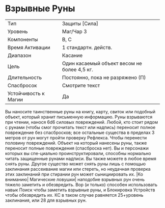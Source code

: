 
# Взрывные Руны

| | |
|---|---|
|Тип|Защиты [Сила]|
|Уровень| Маг/Чар 3|
|Компоненты| В, С|
|Время Активации| 1 стандартн. действ.|
|Диапазон| Касание|
|Цель| Один касаемый объект весом не более 4,5 кг.|
|Длительность| Постоянно, пока не разряжено (П)|
|Спасбросок| Смотрите текст|
|Устойчивость к Магии| Да|

Вы наносите таинственные руны на
книгу, карту, свиток или подобный объект, который хранит письменную информацию. Руны взрываются при чтении, нанося 6d6 силовых повреждений.
Любой, кто стоит рядом с рунами (чтобы смог прочитать текст или надпись)
переносит полное повреждение без
спасбросков; все остальные существа в
пределах 3 метров от рун могут пройти
проверку Рефлекса. Чтобы перенести
половину повреждений. Объект на который нанесены руны, также переносит
полные повреждения (спасброска нет).
Вы и персонажи которых вы спе-циально проинструктировали, способны
нормально читать защищенные рунами
надписи. Вы также можете в любое время снять руны. Другое существо может
снять руны лишь с помощью заклинания рассеивание магии или стереть,
но неудачная проверка этих заклинаний
при стирании рун может сынициировать их.
|Ко вниманию| Магические ловушки|
наподобие взрывных рун очень тяжело
заметить и обезвредить. Вор (и только)
способен использовать навык Поиск
чтобы заметить взрывные руны, и Блокировка Устройств чтобы обезвредить
их. КС в таком случае равняется 25+уровень заклинания, или 28 для взрывных рун.